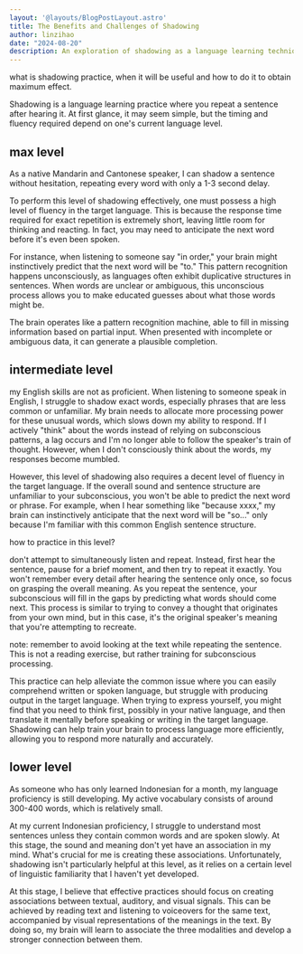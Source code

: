 ```yaml
---
layout: '@layouts/BlogPostLayout.astro'
title: The Benefits and Challenges of Shadowing
author: linzihao
date: "2024-08-20"
description: An exploration of shadowing as a language learning technique, discussing its effectiveness at different proficiency levels and providing practical tips for maximizing its benefits.
---
```


what is shadowing practice, when it will be useful and how to do it to obtain maximum effect.

Shadowing is a language learning practice where you repeat a sentence after hearing it. At first glance, it may seem simple, but the timing and fluency required depend on one's current language level.

## max level

As a native Mandarin and Cantonese speaker, I can shadow a sentence without hesitation, repeating every word with only a 1-3 second delay.

To perform this level of shadowing effectively, one must possess a high level of fluency in the target language. This is because the response time required for exact repetition is extremely short, leaving little room for thinking and reacting. In fact, you may need to anticipate the next word before it's even been spoken.

For instance, when listening to someone say "in order," your brain might instinctively predict that the next word will be "to." This pattern recognition happens unconsciously, as languages often exhibit duplicative structures in sentences. When words are unclear or ambiguous, this unconscious process allows you to make educated guesses about what those words might be.

The brain operates like a pattern recognition machine, able to fill in missing information based on partial input. When presented with incomplete or ambiguous data, it can generate a plausible completion.

## intermediate level

my English skills are not as proficient. When listening to someone speak in English, I struggle to shadow exact words, especially phrases that are less common or unfamiliar. My brain needs to allocate more processing power for these unusual words, which slows down my ability to respond. If I actively "think" about the words instead of relying on subconscious patterns, a lag occurs and
I'm no longer able to follow the speaker's train of thought. However, when I don't consciously think about the words, my responses become mumbled.

However, this level of shadowing also requires a decent level of fluency in the target language. If the overall sound and sentence structure are unfamiliar to your subconscious, you won't be able to predict the next word or phrase. For example, when I hear something like "because xxxx," my brain can instinctively anticipate that the next word will be "so..." only because I'm familiar with this common English sentence structure.

how to practice in this level?

don't attempt to simultaneously listen and repeat. Instead, first hear the sentence, pause for a brief moment, and then try to repeat it exactly. You won't remember every detail after hearing the sentence only once, so focus on grasping the overall meaning. As you repeat the sentence, your
subconscious will fill in the gaps by predicting what words should come next. This process is similar to trying to convey a thought that originates from your own mind, but in this case, it's the original speaker's meaning that you're attempting to recreate.

note: remember to avoid looking at the text while repeating the sentence. This is not a reading exercise, but rather training for subconscious processing.

This practice can help alleviate the common issue where you can easily comprehend written or spoken language, but struggle with producing output in the target language. When trying to express yourself, you might find that you need to think first, possibly in your native language, and then translate it mentally before speaking or writing in the target language. Shadowing can help train your brain to process language more efficiently, allowing you to respond more naturally and
accurately.

## lower level

As someone who has only learned Indonesian for a month, my language proficiency is still developing. My active vocabulary consists of around 300-400 words, which is relatively small.

At my current Indonesian proficiency, I struggle to understand most sentences unless they contain common words and are spoken slowly. At this stage, the sound and meaning don't yet have an association in my mind. What's crucial for me is creating these associations. Unfortunately, shadowing isn't particularly helpful at this level, as it relies on a certain level of linguistic familiarity that I haven't yet developed.

At this stage, I believe that effective practices should focus on creating associations between textual, auditory, and visual signals. This can be achieved by reading text and listening to voiceovers for the same text, accompanied by visual representations of the meanings in the text. By doing so, my brain will learn to associate the three modalities and develop a stronger connection between them.